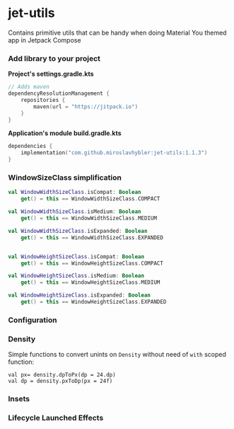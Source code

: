 # jet-utils

Contains primitive utils that can be handy when doing Material You themed app in Jetpack Compose

### Add library to your project

**Project's settings.gradle.kts**
```kotlin
// Adds maven 
dependencyResolutionManagement {
    repositories {
        maven(url = "https://jitpack.io")
    }
}
```

**Application's module build.gradle.kts**
```kotlin
dependencies {
    implementation("com.github.miroslavhybler:jet-utils:1.1.3")
}
```

### WindowSizeClass simplification
```kotlin
val WindowWidthSizeClass.isCompat: Boolean
    get() = this == WindowWidthSizeClass.COMPACT

val WindowWidthSizeClass.isMedium: Boolean
    get() = this == WindowWidthSizeClass.MEDIUM

val WindowWidthSizeClass.isExpanded: Boolean
    get() = this == WindowWidthSizeClass.EXPANDED


val WindowHeightSizeClass.isCompat: Boolean
    get() = this == WindowHeightSizeClass.COMPACT

val WindowHeightSizeClass.isMedium: Boolean
    get() = this == WindowHeightSizeClass.MEDIUM

val WindowHeightSizeClass.isExpanded: Boolean
    get() = this == WindowHeightSizeClass.EXPANDED
```


### Configuration


### Density 
Simple functions to convert unints on `Density` without need of `with` scoped function:
```agsl
val px= density.dpToPx(dp = 24.dp)
val dp = density.pxToDp(px = 24f)

```

### Insets

### Lifecycle Launched Effects
